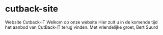 # cutback-site
Website Cutback-iT
Welkom op onze website
Hier zult u in de komende tijd het aanbod van CutBack-iT 
terug vinden. 
Met vriendelijke groet,
Bert Suurd
